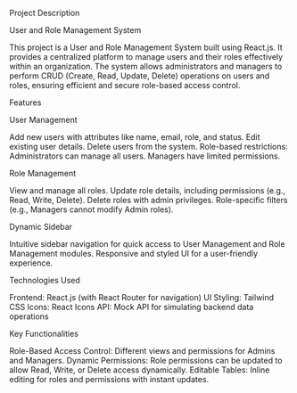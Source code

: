 Project Description

User and Role Management System

This project is a User and Role Management System built using React.js. It provides a centralized platform to manage users and their roles effectively within an organization. The system allows administrators and managers to perform CRUD (Create, Read, Update, Delete) operations on users and roles, ensuring efficient and secure role-based access control.

Features

User Management

Add new users with attributes like name, email, role, and status.
Edit existing user details.
Delete users from the system.
Role-based restrictions:
Administrators can manage all users.
Managers have limited permissions.

Role Management

View and manage all roles.
Update role details, including permissions (e.g., Read, Write, Delete).
Delete roles with admin privileges.
Role-specific filters (e.g., Managers cannot modify Admin roles).

Dynamic Sidebar

Intuitive sidebar navigation for quick access to User Management and Role Management modules.
Responsive and styled UI for a user-friendly experience.

Technologies Used

Frontend: React.js (with React Router for navigation)
UI Styling: Tailwind CSS
Icons: React Icons
API: Mock API for simulating backend data operations

Key Functionalities

Role-Based Access Control:
Different views and permissions for Admins and Managers.
Dynamic Permissions:
Role permissions can be updated to allow Read, Write, or Delete access dynamically.
Editable Tables:
Inline editing for roles and permissions with instant updates.